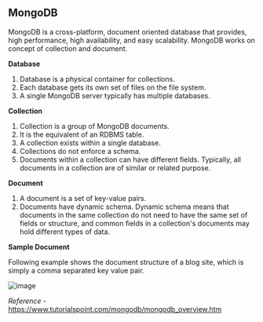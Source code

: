 ## MongoDB ##

MongoDB is a cross-platform, document oriented database that provides, high performance, high availability, and easy scalability. 
MongoDB works on concept of collection and document.

**Database**

1. Database is a physical container for collections. 
2. Each database gets its own set of files on the file system. 
3. A single MongoDB server typically has multiple databases.

**Collection**

1. Collection is a group of MongoDB documents. 
2. It is the equivalent of an RDBMS table. 
3. A collection exists within a single database. 
4. Collections do not enforce a schema. 
5. Documents within a collection can have different fields. Typically, all documents in a collection are of similar or related purpose.

**Document**

1. A document is a set of key-value pairs. 
2. Documents have dynamic schema. Dynamic schema means that documents in the same collection do not need to have the same set of fields or structure, 
and common fields in a collection's documents may hold different types of data.

**Sample Document**

Following example shows the document structure of a blog site, which is simply a comma separated key value pair.

![image](https://user-images.githubusercontent.com/54772502/99897939-b1e8c900-2cc3-11eb-92d3-8c73f1b553bf.png)

*Reference* - https://www.tutorialspoint.com/mongodb/mongodb_overview.htm
